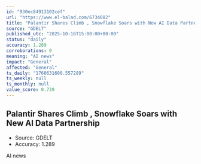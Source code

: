 ```yaml
---
id: "930ec84913102cef"
url: "https://www.el-balad.com/6734082"
title: "Palantir Shares Climb , Snowflake Soars with New AI Data Partnership"
source: "GDELT"
published_utc: "2025-10-16T15:00:00+00:00"
status: "daily"
accuracy: 1.289
corroborations: 0
meaning: "AI news"
impact: "General"
affected: "General"
ts_daily: "1760631600.557289"
ts_weekly: null
ts_monthly: null
value_score: 0.739
---
```

## Palantir Shares Climb , Snowflake Soars with New AI Data Partnership

- Source: GDELT
- Accuracy: 1.289

AI news
